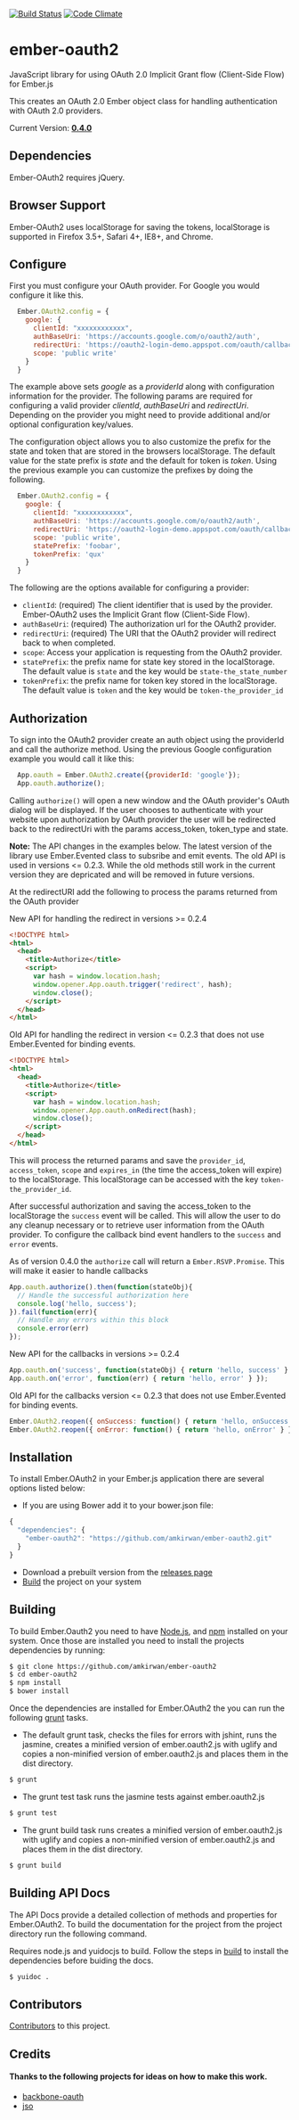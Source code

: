 [![Build Status](https://travis-ci.org/amkirwan/ember-oauth2.png)](https://travis-ci.org/amkirwan/ember-oauth2) [![Code Climate](https://codeclimate.com/github/amkirwan/ember-oauth2.png)](https://codeclimate.com/github/amkirwan/ember-oauth2)


ember-oauth2
============

JavaScript library for using OAuth 2.0 Implicit Grant flow (Client-Side Flow) for Ember.js

This creates an OAuth 2.0 Ember object class for handling authentication with OAuth 2.0 providers.

Current Version: **[0.4.0](https://github.com/amkirwan/ember-oauth2/releases/tag/v0.4.0)**

## Dependencies

Ember-OAuth2 requires jQuery.

## Browser Support

Ember-OAuth2 uses localStorage for saving the tokens, localStorage is supported in Firefox 3.5+, Safari 4+, IE8+, and Chrome.

## Configure

First you must configure your OAuth provider. For Google you would configure it like this.

```javascript
  Ember.OAuth2.config = {
    google: {
      clientId: "xxxxxxxxxxxx",
      authBaseUri: 'https://accounts.google.com/o/oauth2/auth',
      redirectUri: 'https://oauth2-login-demo.appspot.com/oauth/callback',
      scope: 'public write'
    }
  }
```

The example above sets *google* as a *providerId* along with configuration information for the provider. The following params are required for configuring a valid provider *clientId*, *authBaseUri* and *redirectUri*. Depending on the provider you might need to provide additional and/or optional configuration key/values.

The configuration object allows you to also customize the prefix for the state and token that are stored in the browsers localStorage. The default value for the state prefix is *state* and the default for token is *token*. Using the previous example you can customize the prefixes by doing the following.

```javascript
  Ember.OAuth2.config = {
    google: {
      clientId: "xxxxxxxxxxxx",
      authBaseUri: 'https://accounts.google.com/o/oauth2/auth',
      redirectUri: 'https://oauth2-login-demo.appspot.com/oauth/callback',
      scope: 'public write',
      statePrefix: 'foobar',
      tokenPrefix: 'qux'
    }
  }
```

The following are the options available for configuring a provider:

* `clientId`: (required) The client identifier that is used by the provider. Ember-OAuth2 uses the Implicit Grant flow (Client-Side Flow).
* `authBaseUri`: (required) The authorization url for the OAuth2 provider.
* `redirectUri`: (required) The URI that the OAuth2 provider will redirect back to when completed.
* `scope`: Access your application is requesting from the OAuth2 provider.
* `statePrefix`: the prefix name for state key stored in the localStorage. The default value is `state` and the key would be `state-the_state_number`
* `tokenPrefix`: the prefix name for token key stored in the localStorage. The default value is `token` and the key would be `token-the_provider_id`

## Authorization

To sign into the OAuth2 provider create an auth object using the providerId and call the authorize method. Using the previous Google configuration example you would call it like this:

```javascript
  App.oauth = Ember.OAuth2.create({providerId: 'google'});
  App.oauth.authorize();
```

Calling `authorize()` will open a new window and the OAuth provider's OAuth dialog will be displayed. If the user chooses to authenticate with your website upon authorization by OAuth provider the user will be redirected back to the redirectUri with the params access_token, token_type and state.

**Note:** The API changes in the examples below. The latest version of the library use Ember.Evented class to subsribe and emit events. The old API is used in versions <= 0.2.3. While the old methods still work in the current version they are depricated and will be removed in future versions.

At the redirectURI add the following to process the params returned from the OAuth provider

New API for handling the redirect in versions >= 0.2.4

```html
<!DOCTYPE html>
<html>
  <head>
    <title>Authorize</title>
    <script>
      var hash = window.location.hash;
      window.opener.App.oauth.trigger('redirect', hash);
      window.close();
    </script>
  </head>
</html>
```

Old API for handling the redirect in version <= 0.2.3 that does not use Ember.Evented for binding events.

```html
<!DOCTYPE html>
<html>
  <head>
    <title>Authorize</title>
    <script>
      var hash = window.location.hash;
      window.opener.App.oauth.onRedirect(hash);
      window.close();
    </script>
  </head>
</html>
```

This will process the returned params and save the `provider_id`, `access_token`, `scope` and `expires_in` (the time the access_token will expire) to the localStorage. This localStorage can be accessed with the key `token-the_provider_id`.


After successful authorization and saving the access_token to the localStorage the `success` event will be called. This will allow the user to do any cleanup necessary or to retrieve user information from the OAuth provider. To configure the callback bind event handlers to the `success` and `error` events.

As of version 0.4.0 the `authorize` call will return a `Ember.RSVP.Promise`. This will make it easier to handle callbacks

```javascript
App.oauth.authorize().then(function(stateObj){
  // Handle the successful authorization here
  console.log('hello, success');
}).fail(function(err){
  // Handle any errors within this block
  console.error(err)
});
```

New API for the callbacks in versions >= 0.2.4

```javascript
App.oauth.on('success', function(stateObj) { return 'hello, success' } });
App.oauth.on('error', function(err) { return 'hello, error' } });
```

Old API for the callbacks version <= 0.2.3 that does not use Ember.Evented for binding events.

```javascript
Ember.OAuth2.reopen({ onSuccess: function() { return 'hello, onSuccess' } });
Ember.OAuth2.reopen({ onError: function() { return 'hello, onError' } });
```


## Installation

To install Ember.OAuth2 in your Ember.js application there are several options listed below:

- If you are using Bower add it to your bower.json file:

```javascript
{
  "dependencies": {
    "ember-oauth2": "https://github.com/amkirwan/ember-oauth2.git"
  }
}
```

- Download a prebuilt version from the [releases page](https://github.com/amkirwan/ember-oauth2/releases)
- [Build](/amkirwan/ember-oauth2#building) the project on your system

## Building

To build Ember.Oauth2 you need to have [Node.js](http://nodejs.org), and [npm](https://npmjs.org) installed on your system. Once those are installed you need to install the projects dependencies by running:

```bash
$ git clone https://github.com/amkirwan/ember-oauth2
$ cd ember-oauth2
$ npm install
$ bower install
```

Once the dependencies are installed for Ember.OAuth2 the you can run the following [grunt](http://gruntjs.com/getting-started) tasks.

- The default grunt task, checks the files for errors with jshint, runs the jasmine, creates a minified version of ember.oauth2.js with uglify and copies a non-minified version of ember.oauth2.js and places them in the dist directory.

```bash
$ grunt
```
- The grunt test task runs the jasmine tests against ember.oauth2.js

```bash
$ grunt test
```
- The grunt build task runs creates a minified version of ember.oauth2.js with uglify and copies a non-minified version of ember.oauth2.js and places them in the dist directory.

```bash
$ grunt build
```

## Building API Docs

The API Docs provide a detailed collection of methods and properties for Ember.OAuth2. To build the documentation for the project from the project directory run the following command.

Requires node.js and yuidocjs to build. Follow the steps in [build](https://github.com/amkirwan/ember-oauth2#building) to install the dependencies before buiding the docs.

```bash
$ yuidoc .
```

## Contributors

[Contributors](https://github.com/amkirwan/ember-oauth2/graphs/contributors) to this project.

## Credits

#### Thanks to the following projects for ideas on how to make this work.

* [backbone-oauth](http://github.com/ptnplanet/backbone-oauth)
* [jso](http://github.com/andreassolberg/jso)

